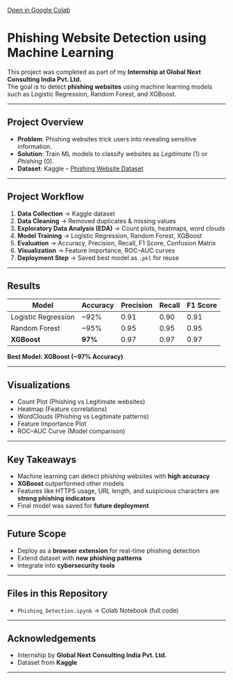  [Open in Google Colab](https://colab.research.google.com/drive/1h1SAxmkktlaH-FdkzTrkwG1XrHyVNJN_?usp=sharing)
#  Phishing Website Detection using Machine Learning  

This project was completed as part of my **Internship at Global Next Consulting India Pvt. Ltd.**  
The goal is to detect **phishing websites** using machine learning models such as Logistic Regression, Random Forest, and XGBoost.  

---

##  Project Overview
- **Problem**: Phishing websites trick users into revealing sensitive information.  
- **Solution**: Train ML models to classify websites as *Legitimate* (1) or *Phishing* (0).  
- **Dataset**: Kaggle – [Phishing Website Dataset](https://www.kaggle.com/datasets/akashkr/phishing-website-dataset)  

---

##  Project Workflow
1. **Data Collection** → Kaggle dataset  
2. **Data Cleaning** → Removed duplicates & missing values  
3. **Exploratory Data Analysis (EDA)** → Count plots, heatmaps, word clouds  
4. **Model Training** → Logistic Regression, Random Forest, XGBoost  
5. **Evaluation** → Accuracy, Precision, Recall, F1 Score, Confusion Matrix  
6. **Visualization** → Feature importance, ROC–AUC curves  
7. **Deployment Step** → Saved best model as `.pkl` for reuse  

---

##  Results
| Model               | Accuracy | Precision | Recall | F1 Score |
|----------------------|----------|-----------|--------|----------|
| Logistic Regression | ~92%     | 0.91      | 0.90   | 0.91     |
| Random Forest       | ~95%     | 0.95      | 0.95   | 0.95     |
| **XGBoost**         | **97%** | 0.97      | 0.97   | 0.97     |

 **Best Model: XGBoost (~97% Accuracy)**  

---

##  Visualizations
-  Count Plot (Phishing vs Legitimate websites)  
-  Heatmap (Feature correlations)  
-  WordClouds (Phishing vs Legitimate patterns)  
-  Feature Importance Plot  
-  ROC–AUC Curve (Model comparison)  

---

##  Key Takeaways
- Machine learning can detect phishing websites with **high accuracy**  
- **XGBoost** outperformed other models  
- Features like HTTPS usage, URL length, and suspicious characters are **strong phishing indicators**  
- Final model was saved for **future deployment**  

---

##  Future Scope
- Deploy as a **browser extension** for real-time phishing detection  
- Extend dataset with **new phishing patterns**  
- Integrate into **cybersecurity tools**  

---

##  Files in this Repository
-  `Phishing_Detection.ipynb` → Colab Notebook (full code)  

---

##  Acknowledgements
- Internship by **Global Next Consulting India Pvt. Ltd.**  
- Dataset from **Kaggle**  

---

